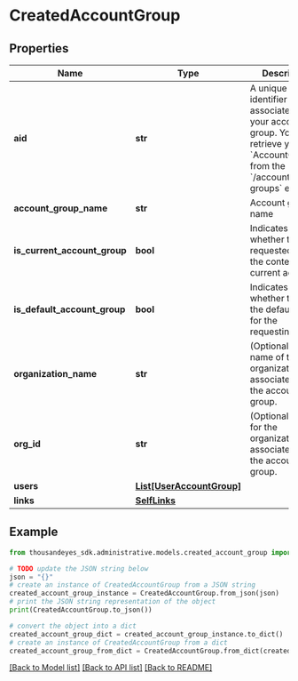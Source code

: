 # CreatedAccountGroup


## Properties

Name | Type | Description | Notes
------------ | ------------- | ------------- | -------------
**aid** | **str** | A unique identifier associated with your account group. You can retrieve your &#x60;AccountGroupId&#x60; from the &#x60;/account-groups&#x60; endpoint. | [optional] 
**account_group_name** | **str** | Account group name | [optional] 
**is_current_account_group** | **bool** | Indicates whether the requested aid is the context of the current account. | [optional] 
**is_default_account_group** | **bool** | Indicates whether the aid is the default one for the requesting user. | [optional] 
**organization_name** | **str** | (Optional) The name of the organization associated with the account group. | [optional] 
**org_id** | **str** | (Optional) The ID for the organization associated with the account group. | [optional] 
**users** | [**List[UserAccountGroup]**](UserAccountGroup.md) |  | [optional] 
**links** | [**SelfLinks**](SelfLinks.md) |  | [optional] 

## Example

```python
from thousandeyes_sdk.administrative.models.created_account_group import CreatedAccountGroup

# TODO update the JSON string below
json = "{}"
# create an instance of CreatedAccountGroup from a JSON string
created_account_group_instance = CreatedAccountGroup.from_json(json)
# print the JSON string representation of the object
print(CreatedAccountGroup.to_json())

# convert the object into a dict
created_account_group_dict = created_account_group_instance.to_dict()
# create an instance of CreatedAccountGroup from a dict
created_account_group_from_dict = CreatedAccountGroup.from_dict(created_account_group_dict)
```
[[Back to Model list]](../README.md#documentation-for-models) [[Back to API list]](../README.md#documentation-for-api-endpoints) [[Back to README]](../README.md)


